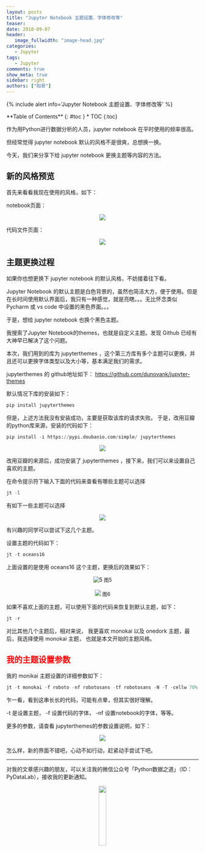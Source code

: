 ```yaml
---
layout: posts
title: "Jupyter Notebook 主题设置、字体修改等"
teaser:
date: 2018-09-07
header:
   image_fullwidth: "image-head.jpg"
categories:
   - Jupyter
tags:
   - Jupyter
comments: true
show_meta: true
sidebar: right
authors: ["阳哥"]
---
```




{% include alert info='Jupyter Notebook 主题设置、字体修改等' %}


<div class="panel radius" markdown="1">
**Table of Contents**
{: #toc }
*  TOC
{:toc}
</div>



作为用Python进行数据分析的人员，jupyter notebook 在平时使用的频率很高。

但经常觉得 jupyter notebook 默认的风格不是很爽，总想换一换。

今天，我们来分享下给 jupyter notebook 更换主题等内容的方法。

## 新的风格预览

首先来看看我现在使用的风格，如下：

notebook页面：
<div align="center">
    <img src="/images/posts/jupyter-themes/1.png">
</div>

代码文件页面：
<div align="center">
    <img src="/images/posts/jupyter-themes/2.png">
</div>


## 主题更换过程

如果你也想更换下 jupyter notebook 的默认风格，不妨接着往下看。

Jupyter Notebook 的默认主题是白色背景的，虽然也简洁大方，便于使用。但是在长时间使用默认界面后，我只有一种感觉，就是亮瞎。。。无比怀念类似 Pycharm 或 vs code 中设置的黑色界面。。。

于是，想给 jupyter notebook 也换个黑色主题。

我搜索了Jupyter Notebook的themes，也就是自定义主题。发现 Github 已经有大神早已解决了这个问题。

本次，我们用到的库为 jupyterthemes ，这个第三方库有多个主题可以更换，并且还可以更换字体类型以及大小等，基本满足我们的需求。


jupyterthemes 的 github地址如下：
https://github.com/dunovank/jupyter-themes

默认情况下库的安装如下：

```python
pip install jupyterthemes
```

但是，上述方法我没有安装成功，主要是获取该库的请求失败。 于是，改用豆瓣的python库来源，安装的代码如下：

```python
pip install -i https://pypi.doubanio.com/simple/ jupyterthemes
```

<div align="center">
    <img src="/images/posts/jupyter-themes/3.png">
</div>

改用豆瓣的来源后，成功安装了 jupyterthemes ，接下来，我们可以来设置自己喜欢的主题。

在命令提示符下输入下面的代码来查看有哪些主题可以选择      

```python
jt -l
```

有如下一些主题可以选择
<div align="center">
    <img src="/images/posts/jupyter-themes/4.png">
</div>

有兴趣的同学可以尝试下这几个主题。

设置主题的代码如下：


```python
jt -t oceans16
```

上面设置的是使用 oceans16 这个主题，更换后的效果如下：

<div align="center">
    <img src="/images/posts/jupyter-themes/5.png" alt="5">
    <font size="2">图5</font>
</div>

<br>

<div align="center">
    <img src="/images/posts/jupyter-themes/6.png">
    <font size="2" >图6</font>
</div>



如果不喜欢上面的主题，可以使用下面的代码来恢复到默认主题，如下：

```python
jt -r
```

对比其他几个主题后，相对来说， 我更喜欢 monokai 以及 onedork 主题，最后，我选择使用 monokai 主题， 也就是本文开始的主题风格。

## <font color="red">我的主题设置参数</font>

我的 monikai 主题设置的详细参数如下：

```python
jt -t monokai -f roboto -nf robotosans -tf robotosans -N -T -cellw 70% -dfs 10 -ofs 10
```

乍一看，看到这串长长的代码，可能有点晕，但其实很好理解。

-t 是设置主题， -f 设置代码的字体， -nf 设置notebook的字体，等等。

更多的参数，请查看 jupyterthemes的参数设置说明，如下：


<div align="center">
    <img src="/images/posts/jupyter-themes/7.png">
</div>


怎么样，新的界面不错吧，心动不如行动，赶紧动手尝试下吧。

---

对我的文章感兴趣的朋友，可以关注我的微信公众号「Python数据之道」（ID：PyDataLab），接收我的更新通知。

<div align="center">
    <img src="/images/qrcode.jpg" width="20%">
</div>
